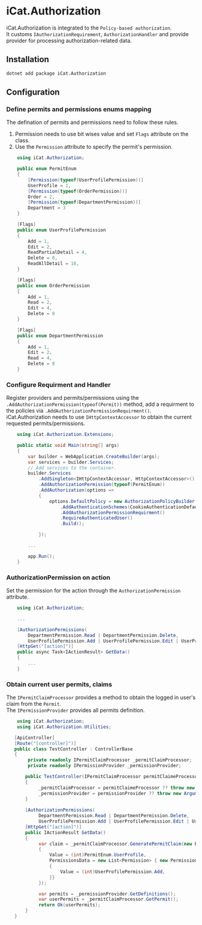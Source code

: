 # iCat.Authorization

iCat.Authorization is integrated to the `Policy-based authorization`.<br>
It customs `IAuthorizationRequirement`, `AuthorizationHandler` and provide provider for processing authorization-related data.

## Installation
```bash
dotnet add package iCat.Authorization
```

## Configuration

### Define permits and permissions enums mapping

The defination of permits and permissions need to follow these rules.

1. Permission needs to use bit wises value and set `Flags` attribute on the class.
2. Use the `Permission` attribute to specify the permit's permission.

```C#
    using iCat.Authorization;
```

```C#
    public enum PermitEnum
    {
        [Permission(typeof(UserProfilePermission))]
        UserProfile = 1,
        [Permission(typeof(OrderPermission))]
        Order = 2,
        [Permission(typeof(DepartmentPermission))]
        Department = 3
    }

    [Flags]
    public enum UserProfilePermission
    {
        Add = 1,
        Edit = 2,
        ReadPartialDetail = 4,
        Delete = 8,
        ReadAllDetail = 16,
    }

    [Flags]
    public enum OrderPermission
    {
        Add = 1,
        Read = 2,
        Edit = 4,
        Delete = 8
    }

    [Flags]
    public enum DepartmentPermission
    {
        Add = 1,
        Edit = 2,
        Read = 4,
        Delete = 8
    }
```

### Configure Requirment and Handler

Register providers and permits/permissions using the `.AddAuthorizationPermission(typeof(Permit))` method, add a requirment to the policies via `.AddAuthorizationPermissionRequirment()`.<br>
iCat.Authorization needs to use `IHttpContextAccessor` to obtain the current requested permits/permissions.

```C#
    using iCat.Authorization.Extensions;
```

```C#
    public static void Main(string[] args)
    {
        var builder = WebApplication.CreateBuilder(args);
        var services = builder.Services;
        // Add services to the container.
        builder.Services
            .AddSingleton<IHttpContextAccessor, HttpContextAccessor>()
            .AddAuthorizationPermission(typeof(PermitEnum))
            .AddAuthorization(options =>
            {
                options.DefaultPolicy = new AuthorizationPolicyBuilder()
                    .AddAuthenticationSchemes(CookieAuthenticationDefaults.AuthenticationScheme, "Bearer")
                    .AddAuthorizationPermissionRequirment()
                    .RequireAuthenticatedUser()
                    .Build();

            });

        ...

        app.Run();
    }
```

### AuthorizationPermission on action

Set the permission for the action through the `AuthorizationPermission` attribute.

```C#
    using iCat.Authorization;
```

```C#
    ...

    [AuthorizationPermissions(
        DepartmentPermission.Read | DepartmentPermission.Delete,
        UserProfilePermission.Add | UserProfilePermission.Edit | UserProfilePermission.Read)]
    [HttpGet("[action]")]
    public async Task<IActionResult> GetData()
    {
        ...
    }
```

### Obtain current user permits, claims

The `IPermitClaimProcessor` provides a method to obtain the logged in user's claim from the `Permit`. <br>
The `IPermissionProvider` provides all permits definition.


```C#
    using iCat.Authorization;
    using iCat.Authorization.Utilities;
```


```C#
   [ApiController]
   [Route("[controller]")]
   public class TestController : ControllerBase
   {
        private readonly IPermitClaimProcessor _permitClaimProcessor;
        private readonly IPermissionProvider _permissionProvider;

       public TestController(IPermitClaimProcessor permitClaimeProcessor, IPermissionProvider permissionProvider)
       {
            _permitClaimProcessor = permitClaimeProcessor ?? throw new ArgumentNullException(nameof(permitProvider));
            _permissionProvider = permissionProvider ?? throw new ArgumentNullException(nameof(permissionProvider));
       }
       
       [AuthorizationPermissions(
            DepartmentPermission.Read | DepartmentPermission.Delete,
            UserProfilePermission.Add | UserProfilePermission.Edit | UserProfilePermission.ReadPartialDetail)]
       [HttpGet("[action]")]
       public IActionResult GetData()
       {
            var claim = _permitClaimProcessor.GeneratePermitClaim(new Permit
            {
                Value = (int)PermitEnum.UserProfile,
                PermissionsData = new List<Permission> { new Permission
                {
                    Value = (int)UserProfilePermission.Add,
                }}
            });

            var permits = _permissionProvider.GetDefinitions();
            var userPermits = _permitClaimProcessor.GetPermit();
            return Ok(userPermits);
       }
   }
```